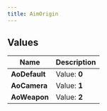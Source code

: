 ```yaml
---
title: AimOrigin
---
```


## Values
| Name | Description |
| ---- | ----------- |
| **AoDefault** | Value: **0** |
| **AoCamera** | Value: **1** |
| **AoWeapon** | Value: **2** |


